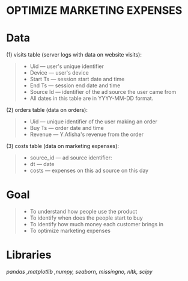 # OPTIMIZE MARKETING EXPENSES
# Data
(1) visits table (server logs with data on website visits):
> - Uid — user's unique identifier
> - Device — user's device
> - Start Ts — session start date and time
> - End Ts — session end date and time
> - Source Id — identifier of the ad source the user came from
> - All dates in this table are in YYYY-MM-DD format.

(2) orders table (data on orders):
> - Uid — unique identifier of the user making an order
> - Buy Ts — order date and time
> - Revenue — Y.Afisha's revenue from the order

(3) costs table (data on marketing expenses): 
> - source_id — ad source identifier:
> - dt — date
> - costs — expenses on this ad source on this day

# Goal
> - To understand how people use the product
> - To identify when does the people start to buy
> - To identify how much money each customer brings in
> - To optimize marketing expenses

# Libraries
*pandas ,matplotlib ,numpy, seaborn, missingno, nltk, scipy*
